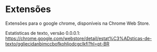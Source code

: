 # Extensões

Extensões para o google chrome, disponíveis na Chrome Web Store.

Estatisticas de texto, versão 0.0.0.1:
https://chrome.google.com/webstore/detail/estat%C3%ADsticas-de-texto/ggliecidanbimccbofkohljodcgclkfi?hl=pt-BR
